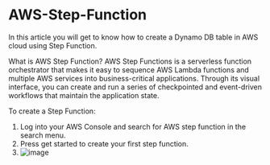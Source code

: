 # AWS-Step-Function
In this article you will get to know how to create a Dynamo DB table in AWS cloud using Step Function.

What is AWS Step Function?
AWS Step Functions is a serverless function orchestrator that makes it easy to sequence AWS Lambda functions and multiple AWS services into business-critical applications. Through its visual interface, you can create and run a series of checkpointed and event-driven workflows that maintain the application state.

To create a Step Function:
1. Log into your AWS Console and search for AWS step function in the search menu.
2. Press get started to create your first step function.
3. ![image](https://github.com/AnuV541/AWS-Step-Function/assets/110184106/8931271c-4904-4930-9bf2-5f7e58c35a3f)

